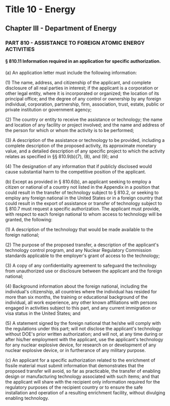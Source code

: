 
# Title 10 - Energy
## Chapter III - Department of Energy
### PART 810 - ASSISTANCE TO FOREIGN ATOMIC ENERGY ACTIVITIES
#### § 810.11 Information required in an application for specific authorization.

(a) An application letter must include the following information:

(1) The name, address, and citizenship of the applicant, and complete disclosure of all real parties in interest; if the applicant is a corporation or other legal entity, where it is incorporated or organized; the location of its principal office; and the degree of any control or ownership by any foreign individual, corporation, partnership, firm, association, trust, estate, public or private institution or government agency;

(2) The country or entity to receive the assistance or technology; the name and location of any facility or project involved; and the name and address of the person for which or whom the activity is to be performed;

(3) A description of the assistance or technology to be provided, including a complete description of the proposed activity, its approximate monetary value, and a detailed description of any specific project to which the activity relates as specified in §§ 810.9(b)(7), (8), and (9); and

(4) The designation of any information that if publicly disclosed would cause substantial harm to the competitive position of the applicant.

(b) Except as provided in § 810.6(b), an applicant seeking to employ a citizen or national of a country not listed in the Appendix in a position that could result in the transfer of technology subject to § 810.2, or seeking to employ any foreign national in the United States or in a foreign country that could result in the export of assistance or transfer of technology subject to § 810.7 must request a specific authorization. The applicant must provide, with respect to each foreign national to whom access to technology will be granted, the following:

(1) A description of the technology that would be made available to the foreign national;

(2) The purpose of the proposed transfer, a description of the applicant's technology control program, and any Nuclear Regulatory Commission standards applicable to the employer's grant of access to the technology;

(3) A copy of any confidentiality agreement to safeguard the technology from unauthorized use or disclosure between the applicant and the foreign national;

(4) Background information about the foreign national, including the individual's citizenship, all countries where the individual has resided for more than six months, the training or educational background of the individual, all work experience, any other known affiliations with persons engaged in activities subject to this part, and any current immigration or visa status in the United States; and

(5) A statement signed by the foreign national that he/she will comply with the regulations under this part; will not disclose the applicant's technology without DOE's prior written authorization; and will not, at any time during or after his/her employment with the applicant, use the applicant's technology for any nuclear explosive device, for research on or development of any nuclear explosive device, or in furtherance of any military purpose.

(c) An applicant for a specific authorization related to the enrichment of fissile material must submit information that demonstrates that the proposed transfer will avoid, so far as practicable, the transfer of enabling design or manufacturing technology associated with such items; and that the applicant will share with the recipient only information required for the regulatory purposes of the recipient country or to ensure the safe installation and operation of a resulting enrichment facility, without divulging enabling technology.
